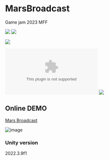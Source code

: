 # MarsBroadcast
Game jam 2023 MFF 

[![](https://img.shields.io/github/actions/workflow/status/EbrithilNogare/MarsBroadcast/buildGame.yml?style=for-the-badge&cacheSeconds=300)](https://ebrithilnogare.github.io/MarsBroadcast/)
[![](https://img.shields.io/github/last-commit/EbrithilNogare/MarsBroadcast/main?label=Last%20build&style=for-the-badge&logo=unity&cacheSeconds=300)](https://ebrithilnogare.github.io/MarsBroadcast/)

[![](https://img.shields.io/github/package-json/v/EbrithilNogare/MarsBroadcast/gh-pages?label=version&style=for-the-badge&cacheSeconds=300)](https://github.com/EbrithilNogare/MarsBroadcast/tree/gh-pages/Build)

[![](https://img.shields.io/github/size/EbrithilNogare/MarsBroadcast/Build/WebGL.wasm?branch=gh-pages&style=for-the-badge&label=Size%20of%20scripts&cacheSeconds=300)](https://github.com/EbrithilNogare/MarsBroadcast/tree/gh-pages/Build)
[![](https://img.shields.io/github/size/EbrithilNogare/MarsBroadcast/Build/WebGL.data?branch=gh-pages&style=for-the-badge&label=Size%20of%20data&cacheSeconds=300)](https://github.com/EbrithilNogare/MarsBroadcast/tree/gh-pages/Build)

## Online DEMO
[Mars Broadcast](https://ebrithilnogare.github.io/MarsBroadcast/)

![image](https://github.com/EbrithilNogare/MarsBroadcast/assets/22661032/a24efac8-698d-48a0-b208-c6059d53e062)

### Unity version
2022.3.9f1
